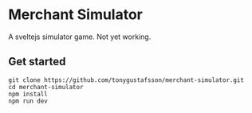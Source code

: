# Merchant Simulator

A sveltejs simulator game. Not yet working.

## Get started

```
git clone https://github.com/tonygustafsson/merchant-simulator.git
cd merchant-simulator
npm install
npm run dev
```
